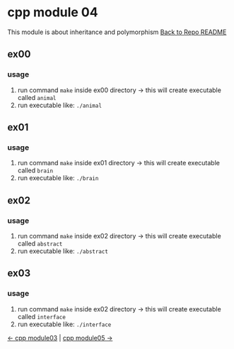 # cpp module 04
This module is about inheritance and polymorphism
[Back to Repo README](../README.md)

## ex00
### usage
1. run command `make` inside ex00 directory -> this will create executable called `animal`
2. run executable like: `./animal`

## ex01
### usage
1. run command `make` inside ex01 directory -> this will create executable called `brain`
2. run executable like: `./brain`

## ex02
### usage
1. run command `make` inside ex02 directory -> this will create executable called `abstract`
2. run executable like: `./abstract`

## ex03
### usage
1. run command `make` inside ex02 directory -> this will create executable called `interface`
2. run executable like: `./interface`

[← cpp module03](../cpp03/README.md) | [cpp module05 →](../cpp05/README.md)
